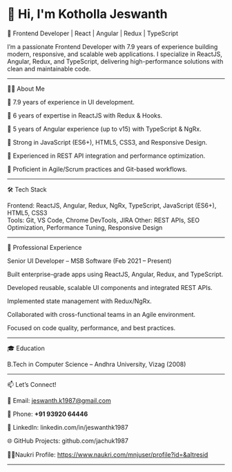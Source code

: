 # 👋 Hi, I'm Kotholla Jeswanth

🚀 Frontend Developer | React | Angular | Redux | TypeScript

I’m a passionate Frontend Developer with 7.9 years of experience building modern, responsive, and scalable web applications.
I specialize in ReactJS, Angular, Redux, and TypeScript, delivering high-performance solutions with clean and maintainable code.

---

🧑‍💻 About Me

🔹 7.9 years of experience in UI development.

🔹 6 years of expertise in ReactJS with Redux & Hooks.

🔹 5 years of Angular experience (up to v15) with TypeScript & NgRx. 

🔹 Strong in JavaScript (ES6+), HTML5, CSS3, and Responsive Design. 

🔹 Experienced in REST API integration and performance optimization. 

🔹 Proficient in Agile/Scrum practices and Git-based workflows. 

---

🛠️ Tech Stack  

Frontend: ReactJS, Angular, Redux, NgRx, TypeScript, JavaScript (ES6+), HTML5, CSS3  
Tools: Git, VS Code, Chrome DevTools, JIRA
Other: REST APIs, SEO Optimization, Performance Tuning, Responsive Design

---

💼 Professional Experience

Senior UI Developer – MSB Software (Feb 2021 – Present)

Built enterprise-grade apps using ReactJS, Angular, Redux, and TypeScript.

Developed reusable, scalable UI components and integrated REST APIs.

Implemented state management with Redux/NgRx.

Collaborated with cross-functional teams in an Agile environment.

Focused on code quality, performance, and best practices.

---

🎓 Education

B.Tech in Computer Science – Andhra University, Vizag (2008)

---

📫 Let’s Connect!

📧 Email: jeswanth.k1987@gmail.com

📱 Phone: **+91 93920 64446**  

💼 LinkedIn: linkedin.com/in/jeswanthk1987

🌐 GitHub Projects: github.com/jachuk1987

🧑‍💼Naukri Profile: https://www.naukri.com/mnjuser/profile?id=&altresid  

---
